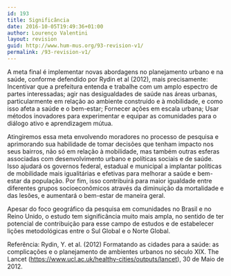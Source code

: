 ```yaml
---
id: 193
title: Significância
date: 2016-10-05T19:49:36+01:00
author: Lourenço Valentini
layout: revision
guid: http://www.hum-mus.org/93-revision-v1/
permalink: /93-revision-v1/
---
```

A meta final é implementar novas abordagens no planejamento urbano e na saúde, conforme defendido por Rydin et al (2012), mais precisamente: Incentivar que a prefeitura entenda e trabalhe com um amplo espectro de partes interessadas; agir nas desigualdades de saúde nas áreas urbanas, particularmente em relação ao ambiente construído e à mobilidade, e como isso afeta a saúde e o bem-estar; Fornecer ações em escala urbana; Usar métodos inovadores para experimentar e equipar as comunidades para o diálogo ativo e aprendizagem mútua.

Atingiremos essa meta envolvendo moradores no processo de pesquisa e aprimorando sua habilidade de tomar decisões que tenham impacto nos seus bairros, não só em relação à mobilidade, mas também outras esferas associadas com desenvolvimento urbano e políticas sociais e de saúde. Isso ajudará os governos federal, estadual e municipal a implantar políticas de mobilidade mais igualitárias e efetivas para melhorar a saúde e bem-estar da população. Por fim, isso contribuirá para maior igualdade entre diferentes grupos socioeconômicos através da diminuição da mortalidade e das lesões, e aumentará o bem-estar de maneira geral.

Apesar do foco geográfico da pesquisa em comunidades no Brasil e no Reino Unido, o estudo tem significância muito mais ampla, no sentido de ter potencial de contribuição para esse campo de estudos e de estabelecer lições metodológicas entre o Sul Global e o Norte Global.

Referência: Rydin, Y. et al. (2012) Formatando as cidades para a saúde: as complicações e o planejamento de ambientes urbanos no século XIX. The Lancet (<https://www.ucl.ac.uk/healthy-cities/outputs/lancet>), 30 de Maio de 2012.